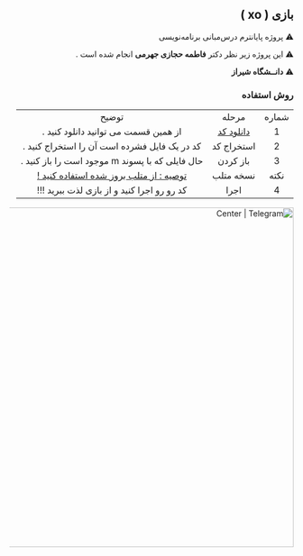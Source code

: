<div dir="rtl">




## بازی ( xo )


⚠️ پروژه پایانترم درس‌مبانی برنامه‌نویسی

⚠️ این پروژه زیر نظر دکتر **فاطمه حجازی جهرمی** انجام شده است .

⚠️ **دانــشگاه شیراز**  






</table>  

<table style="text-align:center;">

<tr> 
<td align="center">شماره </td>
<td align="center">مرحله</td>

<td align="center">توضیح</td>
</tr>
<tr align="center">
<td align="center">1</td>
<td align="center"><a href="https://github.com/koroshkorosh1/Game/archive/master.zip">
دانلود کد</td>
<td align="center">از همین قسمت می توانید دانلود کنید .</a></td>
</tr>
<tr>
<td align="center">2</td>
<td align="center">استخراج کد</td>
<td align="center">کد در یک فایل فشرده است آن را استخراج کنید .</td>
</tr>


<tr>
<td align="center">3</td>
<td align="center">باز کردن</td>
<td align="center">حال فایلی که با پسوند m موجود است را باز کنید .</a></td>
</tr>
<tr>
<td align="center">نکته </td>
<td align="center">نسخه متلب</td>
<td align="center"><a href="https://soft98.ir/software/engineering/3476-%D8%AF%D8%A7%D9%86%D9%84%D9%80%D9%80%D9%88%D8%AF-%D9%85%D8%AA%D9%84%D9%80%D8%A8.html"> توصیه : از متلب بروز شده استفاده کنید ! </a></td>
</tr>
<tr>
<td align="center">4</td>
<td align="center">اجرا</td>
<td align="center">کد رو رو اجرا کنید و از بازی لذت ببرید !!! </a></td>
</tr>

###  روش استفاده  
</table> 



<img align="Center" alt="Center | Telegram" width="603px" src="https://upload.wikimedia.org/wikipedia/fa/b/bc/Shiraz_University_logo.png" />


</div>  




